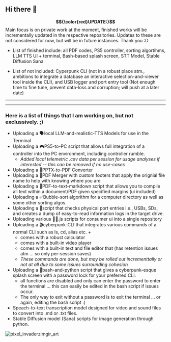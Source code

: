 ## Hi there 👋


**$${\color{red}UPDATE:}$$** Main focus is on private work at the moment, finished works will be incrementally updated in the respective repositories. Updates to these are not considered for now, but will be in future instances. Thank you :D
* List of finished include: all PDF codes, PS5 controller, sorting algortihms, LLM TTS UI + terminal, Bash-based splash screen, STT Model, Stable Diffusion Sana

* List of not included: Cyperpunk CLI (not in a robust place atm., ambitions to integrate a database an interactive selection-and-viewer tool inside the CLI), and USB logger and port entry tool (Not enough time to fine tune, prevent data-loss and corruption; will push at a later date)

---






---
### Here is a list of things that I am working on, but not exclussively. ;)
* Uploading a 🗣️local LLM-and-realistic-TTS Models for use in the Terminal
* Uploading a 🎮PS5-to-PC script that allows full integration of a controller into the PC environment, including controller rumble.
  * _Added local telemetric .csv data per session for usage analyses if interested -- this can be removed if no use-cases_
* Uploading a 📑PPTX-to-PDF Converter
* Uploading a 📑PDF Merger with custom footers that apply the orignial file name to help with knowing where you are
* Uploading a 📑PDF-to-text-markdown script that allows you to compile all text within a document/PDF given specified margins (ui included)
* Uploading a ✅Bubble-sort algorithm for a computer directory as well as some other sorting algos.
* Uploading a 📀script that checks physical port entries i.e., USBs, SDs, and creates a dump of easy-to-read information logs in the target drive.
* Uploading various 👨‍💻.js scripts for consumer ui into a single repository
* Uploading a 🎬cyberpunk-CLI that integrates various commands of a normal CLI such as ls, cd, alias etc. +
  + comes with a robust calculator
  + comes with a built-in video player
  + comes with a built-in text and file editor that (has retention issues atm ... so only per-session saves)
  * _These commands are done, but may be rolled out incrementtally or not at all due to some issues surrounding cohesion_
* Uploading a 🐍bash-and-python script that gives a cyberpunk-esque splash screen with a password lock for your preferred CLI.
  * all functions are disabled and only can enter the password to enter the terminal ... this can easily be edited in the bash script if issues occur.
  * The only way to exit without a password is to exit the terminal ... or again, editing the bash script :)
* Speach-to-text transcription model designed for video and sound files to convert into .md or .txt files.
* Stable Diffusion model (Sana) scripts for image generation through python.


![pixel_invaderzimgir_art](https://github.com/user-attachments/assets/8758710e-f0f9-4b4e-aff1-caf0c392bc4f)


<!--
**bashcashew/bashcashew** is a ✨ _special_ ✨ repository because its `README.md` (this file) appears on your GitHub profile.

Here are some ideas to get you started:

- 🔭 I’m currently working on ...
- 🌱 I’m currently learning ...
- 👯 I’m looking to collaborate on ...
- 🤔 I’m looking for help with ...
- 💬 Ask me about ...
- 📫 How to reach me: ...
- 😄 Pronouns: ...
- ⚡ Fun fact: ...
-->
